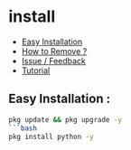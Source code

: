 # install

- [Easy Installation](#easy-installation)
- [How to Remove ?](#how-to-remove-)
- [Issue / Feedback](#issue--feedback)
- [Tutorial](#tutorial)

## Easy Installation :
```bash
pkg update && pkg upgrade -y
```bash
pkg install python -y
